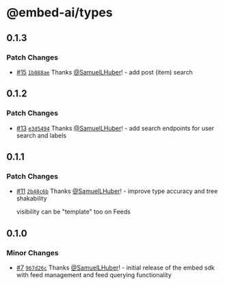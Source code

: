 # @embed-ai/types

## 0.1.3

### Patch Changes

- [#15](https://github.com/ZKAI-Network/embed-sdk/pull/15) [`1b088ae`](https://github.com/ZKAI-Network/embed-sdk/commit/1b088aefc69eac427f04cc85aabfec06290f8710) Thanks [@SamuelLHuber](https://github.com/SamuelLHuber)! - add post (item) search

## 0.1.2

### Patch Changes

- [#13](https://github.com/ZKAI-Network/embed-sdk/pull/13) [`e3d5494`](https://github.com/ZKAI-Network/embed-sdk/commit/e3d5494de3a74f79bd691ec58b115a4ce2ec29bc) Thanks [@SamuelLHuber](https://github.com/SamuelLHuber)! - add search endpoints for user search and labels

## 0.1.1

### Patch Changes

- [#11](https://github.com/ZKAI-Network/embed-sdk/pull/11) [`2b48c6b`](https://github.com/ZKAI-Network/embed-sdk/commit/2b48c6bba86643a8f2a747b90cd33c1d1a2b8650) Thanks [@SamuelLHuber](https://github.com/SamuelLHuber)! - improve type accuracy and tree shakability

  visibility can be "template" too on Feeds

## 0.1.0

### Minor Changes

- [#7](https://github.com/ZKAI-Network/embed-sdk/pull/7) [`967d26c`](https://github.com/ZKAI-Network/embed-sdk/commit/967d26ccb7d4e053af9229ddc7b6c338c907df07) Thanks [@SamuelLHuber](https://github.com/SamuelLHuber)! - initial release of the embed sdk with feed management and feed querying functionality
